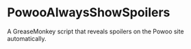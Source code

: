 # PowooAlwaysShowSpoilers
A GreaseMonkey script that reveals spoilers on the Powoo site automatically.
